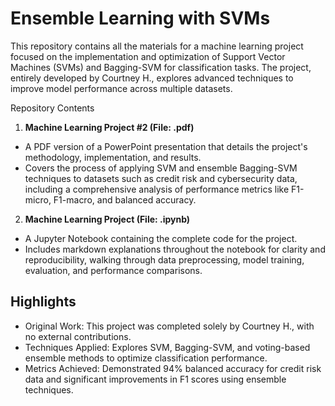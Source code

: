 # Ensemble Learning with SVMs

This repository contains all the materials for a machine learning project focused on the implementation and optimization of Support Vector Machines (SVMs) and Bagging-SVM for classification tasks. The project, entirely developed by Courtney H., explores advanced techniques to improve model performance across multiple datasets.

Repository Contents
1. **Machine Learning Project #2 (File: .pdf)**
- A PDF version of a PowerPoint presentation that details the project's methodology, implementation, and results.
- Covers the process of applying SVM and ensemble Bagging-SVM techniques to datasets such as credit risk and cybersecurity data, including a comprehensive analysis of performance metrics like F1-micro, F1-macro, and balanced accuracy.
  
2. **Machine Learning Project (File: .ipynb)**
- A Jupyter Notebook containing the complete code for the project.
- Includes markdown explanations throughout the notebook for clarity and reproducibility, walking through data preprocessing, model training, evaluation, and performance comparisons.

## Highlights
- Original Work: This project was completed solely by Courtney H., with no external contributions.
- Techniques Applied: Explores SVM, Bagging-SVM, and voting-based ensemble methods to optimize classification performance.
- Metrics Achieved: Demonstrated 94% balanced accuracy for credit risk data and significant improvements in F1 scores using ensemble techniques.
